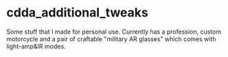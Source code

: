 # cdda_additional_tweaks
Some stuff that I made for personal use.
Currently has a profession, custom motorcycle and a pair of craftable "military AR glasses" which comes with light-amp&IR modes.
